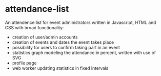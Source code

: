 # attendance-list
An attendence list for event administrators written in Javascript, HTML and CSS with broad functionality:

- creation of user/admin accounts
- creation of events and dates the event takes place
- possibility for users to confirm taking part in an event
- statistics graph modeling the attendance in percent, written with use of SVG 
- profile page
- web worker updating statistics in fixed intervals


